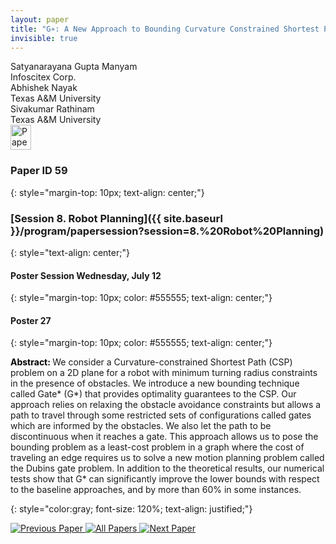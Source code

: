 ```yaml
---
layout: paper
title: "G∗: A New Approach to Bounding Curvature Constrained Shortest Paths through Dubins Gates"
invisible: true
---
```

<div class="paper-authors">
<div class="paper-author-box">
    <div class="paper-author-name">Satyanarayana  Gupta Manyam</div>
    <div class="paper-author-uni">Infoscitex Corp.</div>
</div>
<div class="paper-author-box">
    <div class="paper-author-name">Abhishek Nayak</div>
    <div class="paper-author-uni">Texas A&M University </div>
</div>
<div class="paper-author-box">
    <div class="paper-author-name">Sivakumar  Rathinam</div>
    <div class="paper-author-uni">Texas A&M University </div>
</div>

</div><div class="paper-pdf">
<div> <a href="http://www.roboticsproceedings.org/rss19/p059.pdf"><img src="{{ site.baseurl }}/images/paper_link.png" alt="Paper Website" width = "33"  height = "40"/></a> </div>
</div>

### Paper ID 59
{: style="margin-top: 10px; text-align: center;"}

### [Session 8. Robot Planning]({{ site.baseurl }}/program/papersession?session=8.%20Robot%20Planning)
{: style="text-align: center;"}

#### Poster Session Wednesday, July 12
{: style="margin-top: 10px; color: #555555; text-align: center;"}

#### Poster 27
{: style="margin-top: 10px; color: #555555; text-align: center;"}

<b style="color: black;">Abstract: </b>We consider a Curvature-constrained Shortest Path (CSP) problem on a 2D plane for a robot with minimum turning radius constraints in the presence of obstacles. We introduce a new bounding technique called Gate* (G*) that provides optimality guarantees to the CSP. Our approach relies on relaxing the obstacle avoidance constraints but allows a path to travel through some restricted sets of configurations called gates which are informed by the obstacles. We also let the path to be discontinuous when it reaches a gate. This approach allows us to pose the bounding problem as a least-cost problem in a graph where the cost of traveling an edge requires us to solve a new motion planning problem called the Dubins gate problem. In addition to the theoretical results, our numerical tests show that G* can significantly improve the lower bounds with respect to the baseline approaches, and by more than 60% in some instances.
   
{: style="color:gray; font-size: 120%; text-align: justified;"}


<div class="paper-menu">
<a href="{{ site.baseurl }}/program/papers/058/"> <img src="{{ site.baseurl }}/images/previous_paper_icon.png" alt="Previous Paper" title="Previous Paper"/> </a>
<a href="{{ site.baseurl }}/program/papers"><img src="{{ site.baseurl }}/images/overview_icon.png" alt="All Papers" title="All Papers"/> </a>
<a href="{{ site.baseurl }}/program/papers/060/"> <img src="{{ site.baseurl }}/images/next_paper_icon.png" alt="Next Paper" title="Next Paper"/> </a>

</div>
